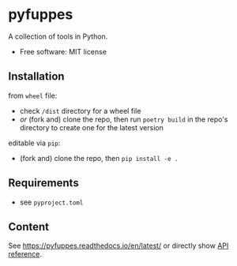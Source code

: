 # pyfuppes
A collection of tools in Python.
* Free software: MIT license


## Installation

from `wheel` file:
* check `/dist` directory for a wheel file
* *or* (fork and) clone the repo, then run `poetry build` in the repo's directory to create one for the latest version

editable via `pip`:
* (fork and) clone the repo, then `pip install -e .`


## Requirements

* see `pyproject.toml`


## Content

See https://pyfuppes.readthedocs.io/en/latest/ or directly show [API reference](https://pyfuppes.readthedocs.io/en/latest/autoapi/index.html).
